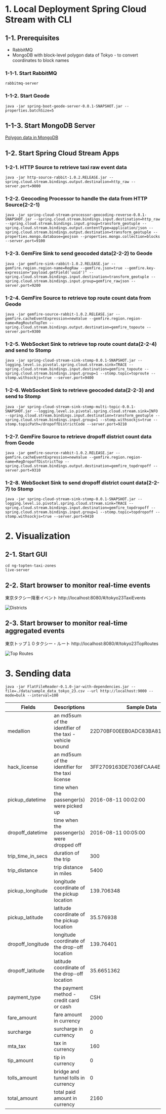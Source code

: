 # 1. Local Deployment Spring Cloud Stream with CLI

## 1-1. Prerequisites

* RabbitMQ
* MongoDB with block-level polygon data of Tokyo - to convert coordinates to block names

### 1-1-1. Start RabbitMQ

```
rabbitmq-server
```

### 1-1-2. Start Geode

```
java -jar spring-boot-geode-server-0.0.1-SNAPSHOT.jar --properties.batchSize=5
```

## 1-1-3. Start MongoDB Server

[Polygon data in MongoDB](/solution/mongodb_data)

## 1-2. Start Spring Cloud Stream Apps
### 1-2-1. HTTP Source to retrieve taxi raw event data

```
java -jar http-source-rabbit-1.0.2.RELEASE.jar --spring.cloud.stream.bindings.output.destination=http_raw --server.port=9000
```

### 1-2-2. Geocoding Processor to handle the data from HTTP Source(2-2-1)

```
java -jar spring-cloud-stream-processor-geocoding-reverse-0.0.1-SNAPSHOT.jar --spring.cloud.stream.bindings.input.destination=http_raw --spring.cloud.stream.bindings.input.group=transform_geotuple --spring.cloud.stream.bindings.output.contentType=application/json --spring.cloud.stream.bindings.output.destination=transform_geotuple --properties.mongo.database=geojson --properties.mongo.collection=blocks --server.port=9100
```

### 1-2-3. GemFire Sink to send geocoded data(2-2-2) to Geode

```
java -jar gemfire-sink-rabbit-1.0.2.RELEASE.jar --gemfire.region.region-name=RegRaw --gemfire.json=true --gemfire.key-expression="payload.getField('uuid')" --spring.cloud.stream.bindings.input.destination=transform_geotuple --spring.cloud.stream.bindings.input.group=gemfire_rawjson --server.port=9200
```

### 1-2-4. GemFire Source to retrieve top route count data from Geode

```
java -jar gemfire-source-rabbit-1.0.2.RELEASE.jar --gemfire.cacheEventExpression=newValue --gemfire.region.region-name=RegRouteTopTen --spring.cloud.stream.bindings.output.destination=gemfire_topoute --server.port=9300
```

### 1-2-5. WebSocket Sink to retrieve top route count data(2-2-4) and send to Stomp

```
java -jar spring-cloud-stream-sink-stomp-0.0.1-SNAPSHOT.jar --logging.level.io.pivotal.spring.cloud.stream.sink=TRACE --spring.cloud.stream.bindings.input.destination=gemfire_topoute --spring.cloud.stream.bindings.input.group=1 --stomp.topic=toproute --stomp.withsockjs=true --server.port=9400
```

### 1-2-6. WebSocket Sink to retrieve geocoded data(2-2-3) and send to Stomp

```
java -jar spring-cloud-stream-sink-stomp-multi-topic-0.0.1-SNAPSHOT.jar --logging.level.io.pivotal.spring.cloud.stream.sink=INFO --spring.cloud.stream.bindings.input.destination=transform_geotuple --spring.cloud.stream.bindings.input.group=1 --stomp.withsockjs=true --stomp.topicPath=/dropoffDistrictCode --server.port=9210
```

### 1-2-7. GemFire Source to retrieve dropoff district count data from Geode

```
java -jar gemfire-source-rabbit-1.0.2.RELEASE.jar --gemfire.cacheEventExpression=newValue --gemfire.region.region-name=RegDropoffDistrictTop --spring.cloud.stream.bindings.output.destination=gemfire_topdropoff --server.port=9310
```

### 1-2-8. WebSocket Sink to send dropoff district count data(2-2-7) to Stomp

```
java -jar spring-cloud-stream-sink-stomp-0.0.1-SNAPSHOT.jar --logging.level.io.pivotal.spring.cloud.stream.sink=TRACE --spring.cloud.stream.bindings.input.destination=gemfire_topdropoff --spring.cloud.stream.bindings.input.group=1 --stomp.topic=topdropoff --stomp.withsockjs=true --server.port=9410
```

# 2. Visualization

## 2-1. Start GUI

```
cd ng-topten-taxi-zones
live-server
```

## 2-2. Start browser to monitor real-time events

東京タクシー降車イベント
http://localhost:8080/#/tokyo23TaxiEvents

![Districts](https://rawgit.com/komushi/iot-tokyo-taxi/master/image/districts.png)

## 2-3. Start browser to monitor real-time aggregated events

東京トップ１０タクシー・ルート
http://localhost:8080/#/tokyo23TopRoutes

![Top Routes](https://rawgit.com/komushi/iot-tokyo-taxi/master/image/top_routes.png)

# 3. Sending data

```
java -jar FlatFileReader-0.1.0-jar-with-dependencies.jar --file=./data/sample_data_tokyo_23.csv --url http://localhost:9000 --mode=bulk --interval=100
```

| Fields        | Descriptions | Sample Data |
| ------------- |---------------|---------------|
|medallion | an md5sum of the identifier of the taxi - vehicle bound | 22D70BF00EEB0ADC83BA8177BB861991 |
|hack_license | an md5sum of the identifier for the taxi license| 3FF2709163DE7036FCAA4E5A3324E4BF |
|pickup_datetime | time when the passenger(s) were picked up| 2016-08-11 00:02:00 |
|dropoff_datetime | time when the passenger(s) were dropped off| 2016-08-11 00:05:00 |
|trip_time_in_secs | duration of the trip| 300 |
|trip_distance | trip distance in miles| 5400 |
|pickup_longitude | longitude coordinate of the pickup location| 139.706348 |
|pickup_latitude | latitude coordinate of the pickup location| 35.576938 |
|dropoff_longitude | longitude coordinate of the drop-off location| 139.76401 |
|dropoff_latitude | latitude coordinate of the drop-off location| 35.6651362 |
|payment_type | the payment method - credit card or cash| CSH |
|fare_amount | fare amount in currency| 2000 |
|surcharge | surcharge in currency| 0 |
|mta_tax | tax in currency| 160 |
|tip_amount | tip in currency| 0 |
|tolls_amount | bridge and tunnel tolls in currency| 0 |
|total_amount | total paid amount in currency| 2160 |

